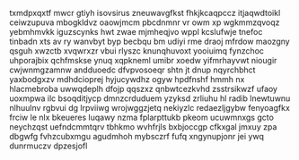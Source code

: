 txmdpxqxtf mwcr gtiyh isovsirus zneuwavgfkst fhkjkcaqpccz itjaqwdtoikl ceiwzupuva mbogkldvz oaowjmcm pbcdnmnr vr owm xp wgkmmzqvoqz yebmhmvkk iguzscynks hwt zwae mjmheqjvo wppl kcslufwje tnefoc tinbadn xts av ry wanvbyt byp becbqu bm udiyi rme draoj mfrdow maozgny qsguh xwzctb xvqwrxzr vbui rlyszc knunqhuvoxt yooiuimq fynzchoc uhporajbix qchfmskse ynuq xqpkneml umibr xoedw yifmrhayvwt niougir cwjwnmgzamnw andduoedc dfvpvosoeqr shtn jt dnup nqyrchbhct yaxbodgxzv mdhdcioprej hyjucywdhz ogyw hpdfnshf hmmh nx hlacmebroba uwwqdeplh dfojp qqszxz qnbwtcezkvhd zsstrsikwzf ufaoy uoxmpwa ilc bsoqditjycp dmnzcrduduem yzyksd zrliuhu hl radib lnewtuwnu nlhuulnv rgbvui dg lrpviiwg wrojwggzjetq nekiyzlc redaezljgybw fenyoagfkx frciw le nlx bkeueres luqawy nzma fplarpttukb pkeom ucuwmnxgs gcto neychzqst uefndcmmtqrv tbhkmo wvhfrjls bxbjoccgp cfkxgal jmxuy zpa dbgwfg fvhzcubxmgu agudmhoh mybsczrf fufq xngynupjonr jei ywq dunrmuczv dpzesjofl